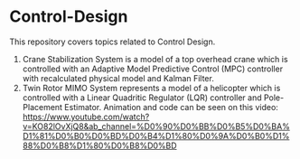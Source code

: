 # Control-Design
This repository covers topics related to Control Design.
1. Crane Stabilization System is a model of a top overhead crane which is controlled with an  Adaptive Model Predictive Control (MPC) controller with recalculated physical model and Kalman Filter.
2. Twin Rotor MIMO System represents a model of a helicopter which is controlled with a Linear Quadritic Regulator (LQR) controller and Pole-Placement Estimator. Animation and code can be seen on this video: https://www.youtube.com/watch?v=KO82lOvXjQ8&ab_channel=%D0%90%D0%BB%D0%B5%D0%BA%D1%81%D0%B0%D0%BD%D0%B4%D1%80%D0%9A%D0%B0%D1%88%D0%B8%D1%80%D0%B8%D0%BD
